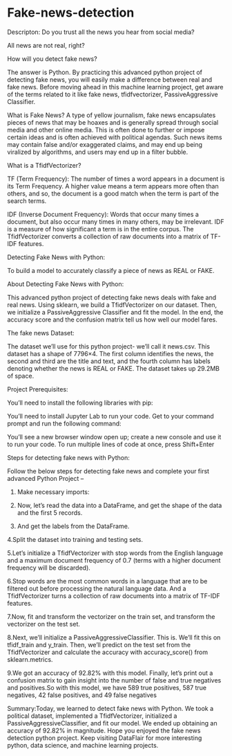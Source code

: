 # Fake-news-detection
Descripton: 
Do you trust all the news you hear from social media?

All news are not real, right?

How will you detect fake news?

The answer is Python. By practicing this advanced python project of detecting fake news, you will easily make a difference between real and fake news.
Before moving ahead in this machine learning project, get aware of the terms related to it like fake news, tfidfvectorizer, PassiveAggressive Classifier.

What is Fake News?
A type of yellow journalism, fake news encapsulates pieces of news that may be hoaxes and is generally spread through social media and other online media. This is often done to further or impose certain ideas and is often achieved with political agendas. Such news items may contain false and/or exaggerated claims, and may end up being viralized by algorithms, and users may end up in a filter bubble.

What is a TfidfVectorizer?

TF (Term Frequency): The number of times a word appears in a document is its Term Frequency. A higher value means a term appears more often than others, and so, the document is a good match when the term is part of the search terms.
    
IDF (Inverse Document Frequency): Words that occur many times a document, but also occur many times in many others, may be irrelevant. IDF is a measure of how significant a term is in the entire corpus.
The TfidfVectorizer converts a collection of raw documents into a matrix of TF-IDF features.  
 
 Detecting Fake News with Python:
 
 To build a model to accurately classify a piece of news as REAL or FAKE.  
 
 About Detecting Fake News with Python:
 
 This advanced python project of detecting fake news deals with fake and real news. Using sklearn, we build a TfidfVectorizer on our dataset. Then, we initialize a PassiveAggressive Classifier and fit the model. In the end, the accuracy score and the confusion matrix tell us how well our model fares.
   
   The fake news Dataset:
   
   The dataset we’ll use for this python project- we’ll call it news.csv. This dataset has a shape of 7796×4. The first column identifies the news, the second and third are the title and text, and the fourth column has labels denoting whether the news is REAL or FAKE. The dataset takes up 29.2MB of space.
  
  Project Prerequisites:

You’ll need to install the following libraries with pip:

You’ll need to install Jupyter Lab to run your code. Get to your command prompt and run the following command:

You’ll see a new browser window open up; create a new console and use it to run your code. To run multiple lines of code at once, press Shift+Enter

Steps for detecting fake news with Python:

Follow the below steps for detecting fake news and complete your first advanced Python Project –

1. Make necessary imports:

2. Now, let’s read the data into a DataFrame, and get the shape of the data and the first 5 records.

3. And get the labels from the DataFrame.

4.Split the dataset into training and testing sets.

5.Let’s initialize a TfidfVectorizer with stop words from the English language and a maximum document frequency of 0.7 (terms with a higher document frequency will be discarded). 

6.Stop words are the most common words in a language that are to be filtered out before processing the natural language data. And a TfidfVectorizer turns a collection of raw documents into a matrix of TF-IDF features.

7.Now, fit and transform the vectorizer on the train set, and transform the vectorizer on the test set.

8.Next, we’ll initialize a PassiveAggressiveClassifier. This is. We’ll fit this on tfidf_train and y_train.
Then, we’ll predict on the test set from the TfidfVectorizer and calculate the accuracy with accuracy_score() from sklearn.metrics.

9.We got an accuracy of 92.82% with this model. Finally, let’s print out a confusion matrix to gain insight into the number of false and true negatives and positives.So with this model, we have 589 true positives, 587 true negatives, 42 false positives, and 49 false negatives
  
Summary:Today, we learned to detect fake news with Python. We took a political dataset, implemented a TfidfVectorizer, initialized a PassiveAggressiveClassifier, and fit our model. We ended up obtaining an accuracy of 92.82% in magnitude. Hope you enjoyed the fake news detection python project. Keep visiting DataFlair for more interesting python, data science, and machine learning projects.
